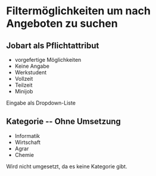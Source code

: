 # Filtermöglichkeiten um nach Angeboten zu suchen

## Jobart als Pflichtattribut

- vorgefertige Möglichkeiten
- Keine Angabe
- Werkstudent 
- Vollzeit
- Teilzeit 
- Minijob

Eingabe als Dropdown-Liste

## Kategorie -- Ohne Umsetzung
- Informatik 
- Wirtschaft 
- Agrar 
- Chemie 


Wird nicht umgesetzt, da es keine Kategorie gibt.





